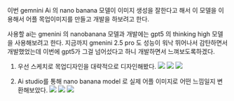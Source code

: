 이번 gemnini Ai 의 nano banana 모델이 이미지 생성을 잘한다고 해서 이 모델을 이용해서 어플 목업이미지를 만들고 개발을 하보려고 한다.

사용할 ai는 gmenini 의 nanobanana 모델과 개발에는 gpt5 의 thinking high 모델을 사용해보려고 한다. 
지금까지 gmenini 2.5 pro 도 성능이 워낙 뛰어나서 감탄하면서 개발했었는데 이번에 gpt5가 그걸 넘어섰다고 하니 개발하면서 느껴보도록하겠다.

1. 우선 스케치로 목업디자인을 대략적으로 디자인해봤다.
![](/assets/image/8-1/1.jpeg)
![](/assets/image/8-1/2.jpeg)
![](/assets/image/8-1/3.jpeg)

2. Ai studio를 통해 nano banana model 로 실제 어플 이미지로 어떤 느낌일지 변환해보았다.
![](/assets/image/8-1/4.jpeg)
![](/assets/image/8-1/5.jpeg)
![](/assets/image/8-1/6.jpeg)
